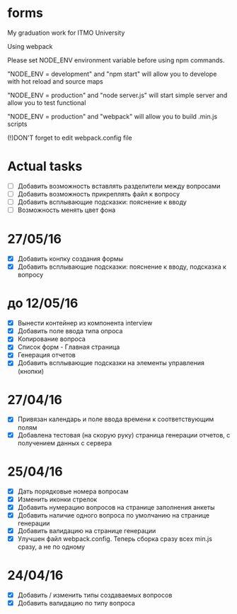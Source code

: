 # forms
 My graduation work for ITMO University
 
 Using webpack
 
 Please set NODE_ENV environment variable before using npm commands.
 
 "NODE_ENV = development" and "npm start" will allow you to develope with hot reload and source maps
 
 "NODE_ENV = production" and "node server.js" will start simple server and allow you to test functional
 
 "NODE_ENV = production" and "webpack" will allow you to build .min.js scripts
 
 (!)DON'T forget to edit webpack.config file

# Actual tasks
- [ ] Добавить возможность вставлять разделители между вопросами
- [ ] Добавить возможность прикреплять файл к вопросу
- [ ] Добавить всплывающие подсказки: пояснение к вводу
- [ ] Возможность менять цвет фона

# 27/05/16
- [x] Добавить конпку создания формы
- [x] Добавить всплывающие подсказки: пояснение к вводу, подсказка к вопросу

# до 12/05/16
- [x] Вынести контейнер из компонента interview
- [x] Добавить поле ввода типа опроса
- [x] Копирование вопроса
- [x] Список форм - Главная страница
- [x] Генерация отчетов
- [x] Добавить всплывающие подсказки на элементы управления (кнопки)

# 27/04/16
- [x] Привязан календарь и поле ввода времени к соответствующим полям
- [x] Добавлена тестовая (на скорую руку) страница генерации отчетов, с получением данных с сервера

# 25/04/16
- [x] Дать порядковые номера вопросам
- [x] Изменить иконки стрелок
- [x] Добавить нумерацию вопросов на странице заполнения анкеты
- [x] Добавить наличие одного вопроса по умолчанию на странице генерации
- [x] Добавить валидацию на странице генерации
- [x] Улучшен файл webpack.config. Теперь сборка сразу всех min.js сразу, а не по одному

# 24/04/16
- [x] Добавить / изменить типы создаваемых вопросов
- [x] Добавить валидацию по типу вопроса